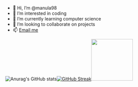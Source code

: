 - 👋 Hi, I’m @manula98
- 👀 I’m interested in coding
- 🌱 I’m currently learning computer science
- 💞️ I’m looking to collaborate on projects
- 📫 [Email me](manulamadubashana@gmail.com) 


![Anurag's GitHub stats](https://github-readme-stats.vercel.app/api?username=manula98&show_icons=true&theme=gruvbox)[![GitHub Streak](https://streak-stats.demolab.com/?user=manula98&theme=dark)](https://git.io/streak-stats)<img height="130em" src="https://github-readme-stats.vercel.app/api/top-langs/?username=manula98&theme=dracula&hide_border=false&include_all_commits=false&count_private=true&layout=compact"/>
<!---
manula98/manula98 is a ✨ special ✨ repository because its `README.md` (this file) appears on your GitHub profile.
You can click the Preview link to take a look at your changes.
--->

